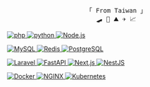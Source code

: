 <p align="center">
  <!-- Organisation  -->
  <samp>
    「 From Taiwan 」
    <br />
    🛹 🌊 ⛰ ✈️ 📈
    <br />
  </samp>
</p>
<!-- <p align="center">
  <img
    width="460"
    src="https://github-readme-stats.vercel.app/api?username=whchi&show_icons=true&theme=calm"
  />
</p> -->
<p>
  <a href="https://github.com/whchi?tab=repositories" target="_blank"
    ><img
      alt=""
      src="https://img.shields.io/badge/-/home/whchi/code$-000000?style=flat-square&logo=Plex&logoColor=white"
  /></a>
  <a href="https://github.com/whchi?tab=repositories" target="_blank"
    ><img
      alt="php"
      src="https://img.shields.io/badge/-php-777BB4?style=flat-square&logo=Php&logoColor=white"
    />
  </a>
  <a href="https://github.com/whchi?tab=repositories" target="_blank"
    ><img
      alt="python"
      src="https://img.shields.io/badge/-Python-3776AB?style=flat-square&logo=Python&logoColor=white"
    />
  </a>
  <a href="https://github.com/whchi?tab=repositories" target="_blank"
    ><img
      alt="Node.js"
      src="https://img.shields.io/badge/-Node.js-339933?style=flat-square&logo=Node.js&logoColor=white"
    />
  </a>
</p>
<p>
  <a href="https://github.com/whchi?tab=repositories" target="_blank"
    ><img
      alt=""
      src="https://img.shields.io/badge/-/home/whchi/database$-000000?style=flat-square&logo=Plex&logoColor=white"
  /></a>
  <a href="https://github.com/whchi?tab=repositories" target="_blank"
    ><img
      alt="MySQL"
      src="https://img.shields.io/badge/-MySQL-4479A1?style=flat-square&logo=MySQL&logoColor=white"
    />
  </a>
  <a href="https://github.com/whchi?tab=repositories" target="_blank"
    ><img
      alt="Redis"
      src="https://img.shields.io/badge/-Redis-DC382D?style=flat-square&logo=Redis&logoColor=white"
    />
  </a>
  <a href="https://github.com/whchi?tab=repositories" target="_blank"
    ><img
      alt="PostgreSQL"
      src="https://img.shields.io/badge/-PostgreSQL-4169E1?style=flat-square&logo=PostgreSQL&logoColor=white"
    />
  </a>
</p>
<p>
  <a href="https://github.com/whchi?tab=repositories" target="_blank"
    ><img
      alt=""
      src="https://img.shields.io/badge/-/home/whchi/framework$-000000?style=flat-square&logo=Plex&logoColor=white"
  /></a>
  <a href="https://github.com/whchi?tab=repositories" target="_blank"
    ><img
      alt="Laravel"
      src="https://img.shields.io/badge/-Laravel-FF2D20?style=flat-square&logo=Laravel&logoColor=white"
    />
  </a>
  <a href="https://github.com/whchi?tab=repositories" target="_blank"
    ><img
      alt="FastAPI"
      src="https://img.shields.io/badge/-FastAPI-009688?style=flat-square&logo=FastAPI&logoColor=white"
    />
  </a>
  <a href="https://github.com/whchi?tab=repositories" target="_blank"
    ><img
      alt="Next.js"
      src="https://img.shields.io/badge/-Next.js-000000?style=flat-square&logo=nextdotjs&logoColor=white"
    />
  </a>
  <a href="https://github.com/whchi?tab=repositories" target="_blank"
    ><img
      alt="NestJS"
      src="https://img.shields.io/badge/Nest.js-%23E0234E.svg?logo=nestjs&logoColor=white"
    />
  </a>  
</p>

<p>
  <a href="https://github.com/whchi?tab=repositories" target="_blank"
    ><img
      alt=""
      src="https://img.shields.io/badge/-/home/whchi/devops$-000000?style=flat-square&logo=Plex&logoColor=white"
  /></a>
  <a href="https://github.com/whchi?tab=repositories" target="_blank"
    ><img
      alt="Docker"
      src="https://img.shields.io/badge/-Docker-2496ED?style=flat-square&logo=Docker&logoColor=white"
    />
  </a>
    <a href="https://github.com/whchi?tab=repositories" target="_blank"
    ><img
      alt="NGINX"
      src="https://img.shields.io/badge/-NGINX-009639?style=flat-square&logo=NGINX&logoColor=white"
    />
  </a>
  <a href="https://github.com/whchi?tab=repositories" target="_blank"
    ><img
      alt="Kubernetes"
      src="https://img.shields.io/badge/-Kubernetes-326CE5?style=flat-square&logo=Kubernetes&logoColor=white"
    />
  </a>
</p>
